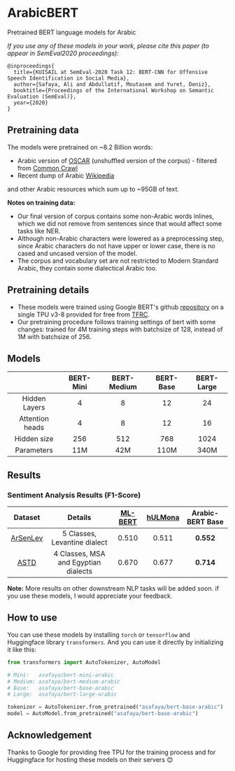 # ArabicBERT

Pretrained BERT language models for Arabic

_If you use any of these models in your work, please cite this paper (to appear in SemEval2020 proceedings):_

```
@inproceedings{
  title={KUISAIL at SemEval-2020 Task 12: BERT-CNN for Offensive Speech Identification in Social Media},
  author={Safaya, Ali and Abdullatif, Moutasem and Yuret, Deniz},
  booktitle={Proceedings of the International Workshop on Semantic Evaluation (SemEval)},
  year={2020}
}
```

## Pretraining data

The models were pretrained on ~8.2 Billion words:

- Arabic version of [OSCAR](https://oscar-corpus.com/) (unshuffled version of the corpus) - filtered from [Common Crawl](http://commoncrawl.org/)
- Recent dump of Arabic [Wikipedia](https://dumps.wikimedia.org/backup-index.html)

and other Arabic resources which sum up to ~95GB of text.

__Notes on training data:__

- Our final version of corpus contains some non-Arabic words inlines, which we did not remove from sentences since that would affect some tasks like NER.
- Although non-Arabic characters were lowered as a preprocessing step, since Arabic characters do not have upper or lower case, there is no cased and uncased version of the model.
- The corpus and vocabulary set are not restricted to Modern Standard Arabic, they contain some dialectical Arabic too.

## Pretraining details

- These models were trained using Google BERT's github [repository](https://github.com/google-research/bert) on a single TPU v3-8 provided for free from [TFRC](https://www.tensorflow.org/tfrc).
- Our pretraining procedure follows training settings of bert with some changes: trained for 4M training steps with batchsize of 128, instead of 1M with batchsize of 256.

## Models

|  | BERT-Mini | BERT-Medium   | BERT-Base  | BERT-Large  |
|:---:|:---:|:---:|:---:|:---:|
| Hidden Layers | 4 | 8 | 12 | 24 |
| Attention heads | 4 | 8 | 12 | 16 |
| Hidden size | 256 | 512 | 768 | 1024 |
| Parameters | 11M | 42M | 110M | 340M |

## Results


### Sentiment Analysis Results (F1-Score)

| Dataset   | Details | [ML-BERT](https://github.com/google-research/bert/blob/master/multilingual.md)   | [hULMona](https://github.com/aub-mind/hULMonA)  | Arabic-BERT Base  |
|:---------:|:-------:|:---------:|:--------:|:------------:|
| [ArSenLev](https://arxiv.org/abs/1906.01830) | 5 Classes, Levantine dialect  | 0.510     | 0.511    | __0.552__    |
| [ASTD](https://www.sites.google.com/a/mohamedaly.info/www/datasets/astd) |  4 Classes, MSA and Egyptian dialects | 0.670     | 0.677    | __0.714__    |


__Note:__ More results on other downstream NLP tasks will be added soon. if you use these models, I would appreciate your feedback.

## How to use

You can use these models by installing `torch` or `tensorflow` and Huggingface library `transformers`. And you can use it directly by initializing it like this:  

```python
from transformers import AutoTokenizer, AutoModel

# Mini:   asafaya/bert-mini-arabic
# Medium: asafaya/bert-medium-arabic
# Base:   asafaya/bert-base-arabic
# Large:  asafaya/bert-large-arabic

tokenizer = AutoTokenizer.from_pretrained("asafaya/bert-base-arabic")
model = AutoModel.from_pretrained("asafaya/bert-base-arabic")
```

## Acknowledgement

Thanks to Google for providing free TPU for the training process and for Huggingface for hosting these models on their servers 😊

